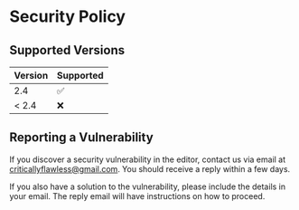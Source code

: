 # Security Policy

## Supported Versions

| Version   | Supported          |
| --------- | ------------------ |
| 2.4     | :white_check_mark: |
| < 2.4   | :x:                |

## Reporting a Vulnerability

If you discover a security vulnerability in the editor, contact us via email at [criticallyflawless@gmail.com](mailto:criticallyflawless@gmail.com). You should receive a reply within a few days.

If you also have a solution to the vulnerability, please include the details in your email. The reply email will have instructions on how to proceed.